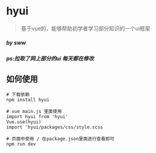 # hyui

> 基于vue的，能够帮助初学者学习部分知识的一个ui框架
##### by sww
##### ps:拉取了网上部分的ui 每天都在修改

## 如何使用

```
# 下载依赖
npm install hyui

# vue main.js 里面使用
import hyui from 'hyui'
Vue.use(hyui)
import 'hyui/packages/css/style.scss

# 页面中使用 / 在package.json里面进行查看即可
npm run dev

